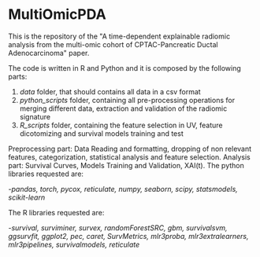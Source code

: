 # MultiOmicPDA

This is the repository of the "A time-dependent explainable radiomic analysis from the multi-omic cohort of CPTAC-Pancreatic Ductal Adenocarcinoma" paper.

The code is written in R and Python and it is composed by the following  parts:
1. _data_ folder, that should contains all data in a csv format
2. _python_scripts_ folder, containing all pre-processing operations for merging different data, extraction and validation of the radiomic signature
3. _R_scripts_ folder, containing the feature selection in UV, feature dicotomizing and survival models training and test 

Preprocessing part: Data Reading and formatting, dropping of non relevant features, categorization, statistical analysis and feature selection.
Analysis part: Survival Curves, Models Training and Validation, XAI(t).
The python libraries requested are:

-_pandas, torch, pycox, reticulate, numpy, seaborn, scipy, statsmodels, scikit-learn_

The R libraries requested are:

-_survival, surviminer, survex, randomForestSRC, gbm, survivalsvm, ggsurvfit, ggplot2, pec, caret, SurvMetrics, mlr3proba, mlr3extralearners, mlr3pipelines, survivalmodels, reticulate_
